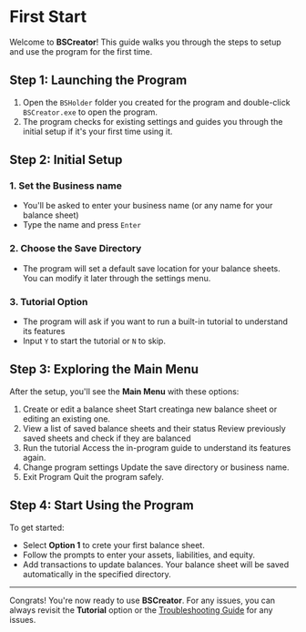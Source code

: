 # First Start
Welcome to **BSCreator**! This guide walks you through the steps to setup and use the program for the first time.

## Step 1: Launching the Program
1. Open the `BSHolder` folder you created for the program and double-click `BSCreator.exe` to open the program.
2. The program checks for existing settings and guides you through the initial setup if it's your first time using it.

## Step 2: Initial Setup
### 1. Set the Business name
- You'll be asked to enter your business name (or any name for your balance sheet)
- Type the name and press `Enter`
### 2. Choose the Save Directory
- The program will set a default save location for your balance sheets. You can modify it later through the settings menu.
### 3. Tutorial Option
- The program will ask if you want to run a built-in tutorial to understand its features
- Input `Y` to start the tutorial or `N` to skip.

## Step 3: Exploring the Main Menu
After the setup, you'll see the **Main Menu** with these options:
1. Create or edit a balance sheet
Start creatinga new balance sheet or editing an existing one.
2. View a list of saved balance sheets and their status
Review previously saved sheets and check if they are balanced
3. Run the tutorial
Access the in-program guide to understand its features again.
4. Change program settings
Update the save directory or business name.
5. Exit Program
Quit the program safely.

## Step 4: Start Using the Program
To get started:
- Select **Option 1** to crete your first balance sheet.
- Follow the prompts to enter your assets, liabilities, and equity.
- Add transactions to update balances.
Your balance sheet will be saved automatically in the specified directory.

***

Congrats! You're now ready to use **BSCreator**. For any issues, you can always revisit the **Tutorial** option or the [Troubleshooting Guide](https://github.com/Asensado/BSCreator/blob/9fca10c4c3c64462cd8bbe0a2bd24fd13bd38050/docs/troubleshooting.md) for any issues.
